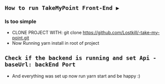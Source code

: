 ## `How to run TakeMyPoint Front-End ▶️`
  ### Is too simple
  - CLONE PROJECT WITH: git clone https://github.com/Lostkill/-take-my-point.git
  - Now Running yarn install in root of project
  ## `Check if the backend is running and set Api - baseUrl: backEnd Port`
  - And everything was set up now run yarn start and be happy :)


